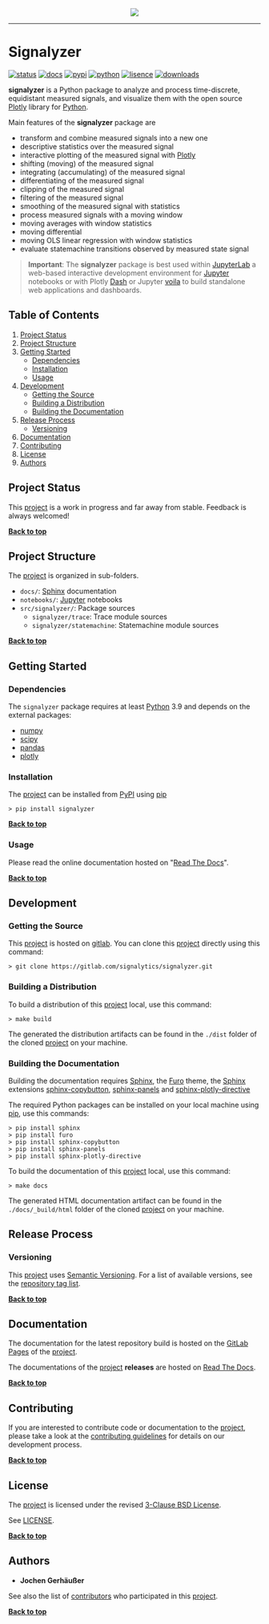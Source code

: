 <div align="center">
  <img src="https://signalytics.gitlab.io/signalyzer/_static/images/signalyzer.svg"><br>
</div>

---

# Signalyzer

[![status](https://img.shields.io/pypi/status/signalyzer.svg)](https://pypi.org/project/signalyzer)
[![docs](https://readthedocs.org/projects/signalyzer/badge/?version=latest)](https://signalyzer.readthedocs.io)
[![pypi](https://img.shields.io/pypi/v/signalyzer.svg)](https://pypi.org/project/signalyzer)
[![python](https://img.shields.io/pypi/pyversions/signalyzer.svg)](https://docs.python.org/3/)
[![lisence](https://img.shields.io/pypi/l/signalyzer.svg)](https://gitlab.com/signalytics/signalyzer/-/blob/main/LICENSE)
[![downloads](https://img.shields.io/pypi/dm/signalyzer.svg)](https://pypistats.org/packages/signalyzer)

**signalyzer** is a Python package to analyze and process time-discrete,
equidistant measured signals, and visualize them with the open source
[Plotly](https://plotly.com/python/) library for [Python].

Main features of the **signalyzer** package are

* transform and combine measured signals into a new one
* descriptive statistics over the measured signal
* interactive plotting of the measured signal with [Plotly]
* shifting (moving) of the measured signal
* integrating (accumulating) of the measured signal
* differentiating of the measured signal
* clipping of the measured signal
* filtering of the measured signal
* smoothing of the measured signal with statistics
* process measured signals with a moving window
* moving averages with window statistics
* moving differential
* moving OLS linear regression with window statistics
* evaluate statemachine transitions observed by measured state signal

> **Important**: The **signalyzer** package is best used within [JupyterLab] a
> web-based interactive development environment for [Jupyter] notebooks or with
> Plotly [Dash] or Jupyter [voila] to build standalone web applications and
> dashboards.

## Table of Contents
[Back to top]: #table-of-contents

1. [Project Status](#project-status)
2. [Project Structure](#project-structure)
3. [Getting Started](#getting-started)
	- [Dependencies](#dependencies)
	- [Installation](#installation)
	- [Usage](#usage)
4. [Development](#development)
	- [Getting the Source](#getting-the-source)
	- [Building a Distribution](#building-a-distribution)
	- [Building the Documentation](#building-the-documentation)
5. [Release Process](#release-process)
	- [Versioning](#versioning)
6. [Documentation](#documentation)
7. [Contributing](#contributing)
8. [License](#license)
9. [Authors](#authors)

## Project Status

This [project] is a work in progress and far away from stable.
Feedback is always welcomed!

**[Back to top](#table-of-contents)**

## Project Structure

The [project] is organized in sub-folders.

- `docs/`: [Sphinx] documentation
- `notebooks/`: [Jupyter] notebooks
- `src/signalyzer/`: Package sources
  - `signalyzer/trace`: Trace module sources
  - `signalyzer/statemachine`: Statemachine module sources

**[Back to top](#table-of-contents)**

## Getting Started

### Dependencies

The `signalyzer` package requires at least [Python] 3.9 and depends on the
external packages:

- [numpy]
- [scipy]
- [pandas]
- [plotly]

### Installation

The [project] can be installed from [PyPI] using [pip]

```shell
> pip install signalyzer
```

**[Back to top](#table-of-contents)**

### Usage

Please read the online documentation hosted on "[Read The Docs]".

**[Back to top](#table-of-contents)**

## Development

### Getting the Source

This [project] is hosted on [gitlab].
You can clone this [project] directly using this command:

```shell
> git clone https://gitlab.com/signalytics/signalyzer.git
```

### Building a Distribution

To build a distribution of this [project] local, use this command:

```shell
> make build
```

The generated the distribution artifacts can be found in the `./dist` folder
of the cloned [project] on your machine.

### Building the Documentation

Building the documentation requires [Sphinx], the [Furo] theme, the [Sphinx]
extensions [sphinx-copybutton], [sphinx-panels] and [sphinx-plotly-directive]

The required Python packages can be installed on your local machine using [pip],
use this commands:

```shell
> pip install sphinx
> pip install furo
> pip install sphinx-copybutton
> pip install sphinx-panels
> pip install sphinx-plotly-directive
```

To build the documentation of this [project] local, use this command:

```shell
> make docs
```

The generated HTML documentation artifact can be found in the
`./docs/_build/html` folder of the cloned [project] on your machine.

## Release Process

### Versioning

This [project] uses [Semantic Versioning].
For a list of available versions, see the [repository tag list].

**[Back to top](#table-of-contents)**

## Documentation

The documentation for the latest repository build is hosted on the
[GitLab Pages] of the [project].

The documentations of the [project] **releases** are hosted on [Read The Docs].

**[Back to top](#table-of-contents)**

## Contributing

If you are interested to contribute code or documentation to the [project],
please take a look at the [contributing guidelines](CONTRIBUTING.md) for details
on our development process.

**[Back to top](#table-of-contents)**

## License

The [project] is licensed under the revised [3-Clause BSD License].

See [LICENSE](LICENSE).

**[Back to top](#table-of-contents)**

## Authors

* **Jochen Gerhäußer**

See also the list of [contributors] who participated in this [project].

**[Back to top](#table-of-contents)**

[Semantic Versioning]: https://semver.org
[3-Clause BSD License]: https://opensource.org/licenses/BSD-3-Clause
[Python]: https://www.python.org
[PyPi]: https://pypi.org
[pip]: https://pip.pypa.io
[Sphinx]: https://pypi.org/project/sphinx
[Furo]: https://pypi.org/project/furo
[sphinx-copybutton]: https://pypi.org/project/sphinx-copybutton
[sphinx-panels]: https://pypi.org/project/sphinx-panels
[sphinx-plotly-directive]: https://pypi.org/project/sphinx-plotly-directive
[numpy]: https://pypi.org/project/numpy
[scipy]: https://pypi.org/project/scipy
[pandas]: https://pypi.org/project/pandas
[plotly]: https://pypi.org/project/plotly
[voila]: https://voila.readthedocs.io
[dash]: https://dash.plotly.com/
[JupyterLab]: https://jupyter.org
[Jupyter]: https://jupyter.org
[gitlab]: https://gitlab.com
[project]: https://gitlab.com/signalytics/signalyzer
[PyPI package registry]: https://gitlab.com/signalytics/signalyzer/-/packages
[repository tag list]: https://gitlab.com/signalytics/signalyzer/-/tags
[contributors]: https://gitlab.com/signalytics/signalyzer/-/graphs/main
[GitLab Pages]: https://signalytics.gitlab.io/signalyzer
[installation guide]: https://signalytics.gitlab.io/signalyzer/intro.html#installation
[Read The Docs]: https://signalyzer.readthedocs.io
